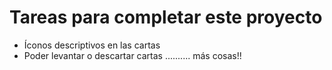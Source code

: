 # Tareas para completar este proyecto

- Íconos descriptivos en las cartas
- Poder levantar o descartar cartas
.......... más cosas!!